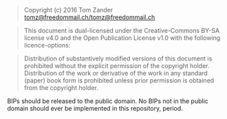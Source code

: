 > Copyright (c) 2016 Tom Zander <tomz@freedommail.ch></tomz@freedommail.ch>

> This document is dual-licensed under the Creative-Commons BY-SA license v4.0 and the Open Publication License v1.0 with the following licence-options:

> Distribution of substantively modified versions of this document is prohibited without the explicit permission of the copyright holder. Distribution of the work or derivative of the work in any standard (paper) book form is prohibited unless prior permission is obtained from the copyright holder.

BIPs should be released to the public domain.  No BIPs not in the public domain should ever be implemented in this repository, period.